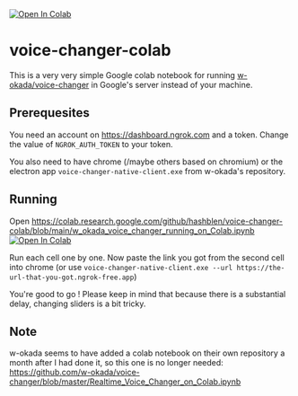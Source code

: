 <a target="_blank" href="https://colab.research.google.com/github/hashblen/voice-changer-colab/blob/main/w_okada_voice_changer_running_on_Colab.ipynb">
  <img src="https://colab.research.google.com/assets/colab-badge.svg" alt="Open In Colab"/>
</a>

# voice-changer-colab
This is a very very simple Google colab notebook for running [w-okada/voice-changer](https://github.com/w-okada/voice-changer) in Google's server instead of your machine.

## Prerequesites
You need an account on https://dashboard.ngrok.com and a token. Change the value of `NGROK_AUTH_TOKEN` to your token.

You also need to have chrome (/maybe others based on chromium) or the electron app `voice-changer-native-client.exe` from w-okada's repository.

## Running
Open https://colab.research.google.com/github/hashblen/voice-changer-colab/blob/main/w_okada_voice_changer_running_on_Colab.ipynb
<a target="_blank" href="https://colab.research.google.com/github/hashblen/voice-changer-colab/blob/main/w_okada_voice_changer_running_on_Colab.ipynb">
  <img src="https://colab.research.google.com/assets/colab-badge.svg" alt="Open In Colab"/>
</a>

Run each cell one by one. Now paste the link you got from the second cell into chrome (or use `voice-changer-native-client.exe --url https://the-url-that-you-got.ngrok-free.app`)

You're good to go ! Please keep in mind that because there is a substantial delay, changing sliders is a bit tricky.

## Note
w-okada seems to have added a colab notebook on their own repository a month after I had done it, so this one is no longer needed: https://github.com/w-okada/voice-changer/blob/master/Realtime_Voice_Changer_on_Colab.ipynb
